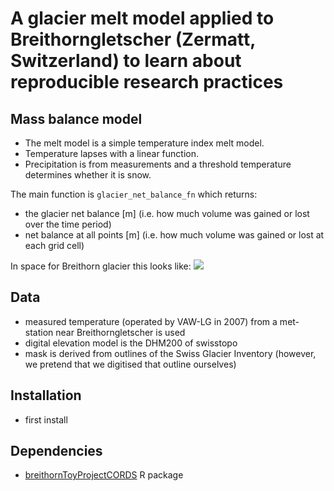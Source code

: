 # A glacier melt model applied to Breithorngletscher (Zermatt, Switzerland) to learn about reproducible research practices

## Mass balance model

- The melt model is a simple temperature index melt model.
- Temperature lapses with a linear function.
- Precipitation is from measurements and a threshold temperature determines whether it is snow.

The main function is `glacier_net_balance_fn` which returns:
- the glacier net balance [m] (i.e. how much volume was gained or lost
  over the time period)
- net balance at all points [m] (i.e. how much volume was gained or
  lost at each grid cell)

In space for Breithorn glacier this looks like: ![](README-assets/breithorn_net_balance_field___final-FINAL.png) 

## Data

- measured temperature (operated by VAW-LG in 2007) from a met-station near Breithorngletscher is used
- digital elevation model is the DHM200 of swisstopo
- mask is derived from outlines of the Swiss Glacier Inventory (however, we pretend that we digitised that outline ourselves)

## Installation
- first install

## Dependencies
-  [breithornToyProjectCORDS](https://github.com/fabern/breithornToyProjectCORDS) R package
